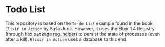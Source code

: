 
# Todo List

This repository is based on the `To-do List` example found in the book
`Elixir in Action` by Saša Jurić. However, it uses the Elixir 1.4 Registry
(through hex package [reg_helper](https://hex.pm/packages/reg_helper)) to
persist the state of processes (even after a kill). `Elixir in Action` uses
a database to this end.
